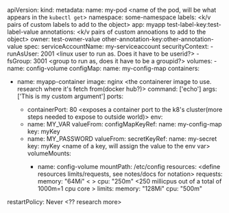 apiVersion: <always present>
kind: <type of object>
metadata:
  name: my-pod <name of the pod, will be what appears in the `kubectl get`>
  namespace: some-namespace<add your custom defined namespace here>
  labels: <k/v pairs of custom labels to add to the object>
    app: myapp
    test-label-key:test-label-value
  annotations: <k/v pairs of custom annoations to add to the object>
    owner: test-owner-value
    other-annotation-key:other-annotation-value
spec:
  serviceAccountName: my-serviceaccount <a service account>
  securityContext:
    - runAsUser: 2001 <linux user to run as. Does it have to be userid?>
    - fsGroup: 3001 <group to run as, does it have to be a groupid?>
  volumes:  <this creates a volume>
    - name: config-volume <custom defined name of the volume>
      configMap:
        name: my-config-map <passes in an existing config map as the volume data>
  containers:
  - name: myapp-container <custom name of the container to use>
    image: nginx <the containerer image to use. research where it's fetch from(docker hub?)>
    command: ['echo'] <runs a custom command on the container upon start>
    args: ['This is my custom argument'] <passes custom args to the command>
    ports:
    - containerPort: 80 <exposes a container port to the k8's cluster(more steps needed to expose to outside world)>
    env:
    - name: MY_VAR  <the custom defined name of the environmental variable to use INSIDE the container>
      valueFrom:
        configMapKeyRef:
          name: my-config-map <name of existing config map>
          key: myKey <name of existing key in the key map to map to the parent env var>
    - name: MY_PASSWORD
      valueFrom:
        secretKeyRef:
          name: my-secret <name of a secret map metadata>
          key: myKey <name of a key, will assign the value to the env var>
    volumeMounts:
      - name: config-volume <maps an existing volume to a location within a container>
        mountPath: /etc/config <location of volume>
    resources: <define resources limits/requests, see notes/docs for notation>
      requests:
        memory: "64Mi" < >
        cpu: "250m" <250 millicpus out of a total of 1000m=1 cpu core >
      limits:
        memory: "128Mi"
        cpu: "500m"


  restartPolicy: Never <?? research more>